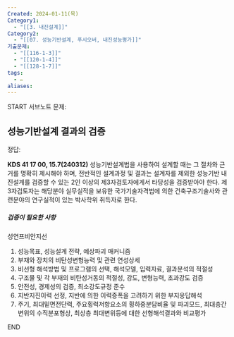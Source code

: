 ```yaml
---
Created: 2024-01-11(목)
Category1:
  - "[[3. 내진설계]]"
Category2:
  - "[[07. 성능기반설계, 푸시오버, 내진성능평가]]"
기출문제:
  - "[[116-1-3]]"
  - "[[120-1-4]]"
  - "[[128-1-7]]"
tags:
  - ✏️
aliases:
---
```

START
서브노트
문제:  
## 성능기반설계 결과의 검증


정답: 

**KDS 41 17 00, 15.7(240312)**
성능기반설계법을 사용하여 설계할 때는 그 절차와 근거를 명확히 제시해야 하며, 전반적인 설계과정 및 결과는 설계자를 제외한 성능기반 내진설계를 검증할 수 있는 2인 이상의 제3자검토자에게서 타당성을 검증받아야 한다.
제3자검토자는 해당분야 실무실적을 보유한 국가기술자격법에 의한 건축구조기술사와 관련분야의 연구실적이 있는 박사학위 취득자로 한다.

##### 검증이 필요한 사항
성연프비안지선
1. 성능목표, 성능설계 전략, 예상파괴 매커니즘
2. 부재와 장치의 비탄성변형능력 및 관련 연성상세
3. 비선형 해석방법 및 프로그램의 선택, 해석모델, 입력자료, 결과분석의 적절성
4. 구조물 및 각 부재의 비탄성거동의 적절성, 강도, 변형능력, 초과강도 검증
5. 안전성, 경제성의 검증, 최소강도규정 준수
6. 지반지진이력 선정, 지반에 의한 이력증폭을 고려하기 위한 부지응답해석
7. 주기, 최대밑면전단력, 주요횡력저항요소의 횡하중분담비율 및 파괴모드, 최대층간변위의 수직분포형상, 최상층 최대변위등에 대한 선형해석결과와 비교평가
<!--ID: 1704960953986-->
END


